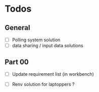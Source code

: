 # Todos

## General
 - [ ] Polling system solution
 - [ ] data sharing / input data solutions

## Part 00
 - [ ] Update requirement list (in workbench)
 - [ ] Renv solution for laptoppers ?

